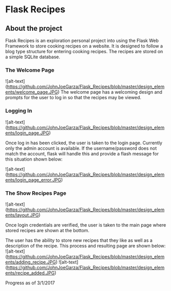 # Flask Recipes
## About the project
Flask Recipes is an exploration personal project into using the Flask Web Framework to store cooking recipes on a website. It is designed to follow a blog type structure for entering cooking recipes. The recipes are stored on a simple SQLite database.

### The Welcome Page
![alt-text] (https://github.com/JohnJoeGarza/Flask_Recipes/blob/master/design_elements/welcome_page.JPG)
The welcome page has a welcoming design and prompts for the user to log in so that the recipes may be viewed.

### Logging In
![alt-text] (https://github.com/JohnJoeGarza/Flask_Recipes/blob/master/design_elements/login_page.JPG)

Once log in has been clicked, the user is taken to the login page. Currently only the admin account is available. If the username/password does not match the account, flask will handle this and provide a flash message for this situation shown below:

![alt-text] (https://github.com/JohnJoeGarza/Flask_Recipes/blob/master/design_elements/login_page_error.JPG)


### The Show Recipes Page
![alt-text] (https://github.com/JohnJoeGarza/Flask_Recipes/blob/master/design_elements/layout.JPG)


Once login credentials are verified, the user is taken to the main page where stored recipes are shown at the bottom.



The user has the ability to store new recipes that they like as well as a description of the recipe. This process and resulting page are shown below: 
![alt-text] (https://github.com/JohnJoeGarza/Flask_Recipes/blob/master/design_elements/adding_recipe.JPG)
![alt-text] (https://github.com/JohnJoeGarza/Flask_Recipes/blob/master/design_elements/recipe_added.JPG)


Progress as of 3/1/2017
